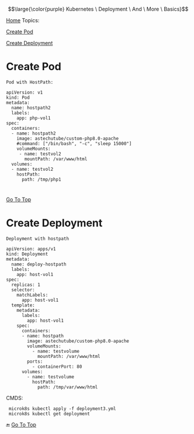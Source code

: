 $$\large{\color{purple} Kubernetes \ Deployment \ And \ More \ Basics}$$


[Home]()
<a name="top"></a>
Topics: 

   [Create Pod](#create_pod)

   [Create Deployment](#create_deployment)










#

<a name="create_pod"></a>
# Create Pod

    Pod with HostPath: 

    apiVersion: v1
    kind: Pod
    metadata:
      name: hostpath2
      labels:
        app: php-vol1    
    spec:
      containers:
      - name: hostpath2
        image: astechutube/custom-php8.0-apache
        #command: ["/bin/bash", "-c", "sleep 15000"]
        volumeMounts:
         - name: testvol2
           mountPath: /var/www/html               
      volumes:
      - name: testvol2
        hostPath: 
          path: /tmp/php1 




#
[Go To Top](#top)
<a name="create_deployment"></a>
# Create Deployment

    Deployment with hostpath

    apiVersion: apps/v1
    kind: Deployment
    metadata:
      name: deploy-hostpath
      labels:
        app: host-vol1
    spec:
      replicas: 1
      selector:
        matchLabels:
          app: host-vol1
      template:
        metadata:
          labels:
            app: host-vol1
        spec:
          containers:
          - name: hostpath
            image: astechutube/custom-php8.0-apache
            volumeMounts:
              - name: testvolume
                mountPath: /var/www/html         
            ports:
              - containerPort: 80
          volumes:
            - name: testvolume
              hostPath: 
                path: /tmp/var/www/html



CMDS: 

     microk8s kubectl apply -f deployment3.yml
     microk8s kubectl get deployment 






:end:
[Go To Top](#top)


